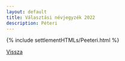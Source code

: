 ```yaml
---
layout: default
title: Választási névjegyzék 2022
description: Péteri
---
```


{% include settlementHTMLs/Peeteri.html %}

[Vissza](../)
